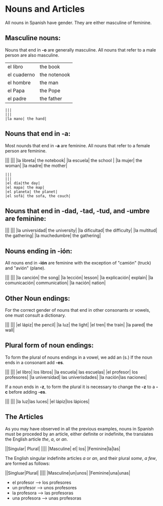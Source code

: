 # Nouns and Articles

All nouns in Spanish have gender. They are either masculine of feminine.

## Masculine nouns:

Nouns that end in **-o** are generally masculine. All nouns that refer to a male person are also masculine.

|||
|-|-|
|el libro| the book|
|el cuaderno| the notenook|
|el hombre| the man|
|el Papa | the Pope |
|el padre| the father

```admonish warning
|||
|||
|la mano| the hand|
```

## Nouns that end in **-a**:

Most nounds that end in **-a** are feminine. All nouns that refer to a female person are feminine.

|||
|||
|la libreta| the notebook|
|la escuela| the school |
|la mujer| the woman|
|la madre| the mother|

```admonish warning
|||
|||
|el día|the day|
|el mapa| the map|
|el planeta| the planet|
|el sofá| the sofa, the couch|
```

## Nouns that end in **-dad**, **-tad**, **-tud**, and **-umbre** are feminine:

|||
|||
|la universidad| the university|
|la dificultad| the difficulty|
|la multitud| the gathering|
|la muchedumbre| the gathering|

## Nouns ending in **-ión**:

All nouns end in **-ión** are feminine with the exception of "camión" (truck) and "avión" (plane).

|||
|||
|la canción| the song|
|la lección| lesson|
|la explicación| explain|
|la comunicación| communication|
|la nación| nation|

## Other Noun endings:

For the correct gender of nouns that end in other consonants or vowels, one must consult a dictionary.

|||
|||
|el lápiz| the pencil|
|la luz| the light|
|el tren| the train|
|la pared| the wall|

## Plural form of noun endings:

To form the plural of nouns endings in a vowel, we add an (s.) If the noun ends in a consonant add **-es**.

|||
|||
|el libro| los libros|
|la escuela| las escuelas|
|el profesor| los profesores|
|la universidad| las univerisdades|
|la nación|las naciones|

If a noun ends in **-z**, to form the plural it is necessary to change the **-z** to a **-c** before adding **-es**.

|||
|||
|la luz|las luces|
|el lápiz|los lápices|

## The Articles

As you may have observed in all the previous examples, nouns in Spanish must be proceded by an article, either definite or indefinite, the translates the English article *the*, *a*, or *an*.

||Singular| Plural|
||||
|Masculine| el| los|
|Feminine|la|las|

The English singular indefinite articles *a* or *an*, and their plural *some*, *a few*, are formed as follows:

||Singluar|Plural|
||||
|Masculine|un|unos|
|Feminine|una|unas|

- el profesor --> los profesores
- un profesor --> unos profesores
- la profesora --> las profesoras
- una profesora --> unas profesoras
